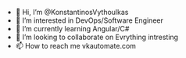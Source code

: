- 👋 Hi, I’m @KonstantinosVythoulkas
- 👀 I’m interested in DevOps/Software Engineer
- 🌱 I’m currently learning Angular/C#
- 💞️ I’m looking to collaborate on Evrything intresting
- 📫 How to reach me vkautomate.com

<!---
KonstantinosVythoulkas/KonstantinosVythoulkas is a ✨ special ✨ repository because its `README.md` (this file) appears on your GitHub profile.
You can click the Preview link to take a look at your changes.
--->
